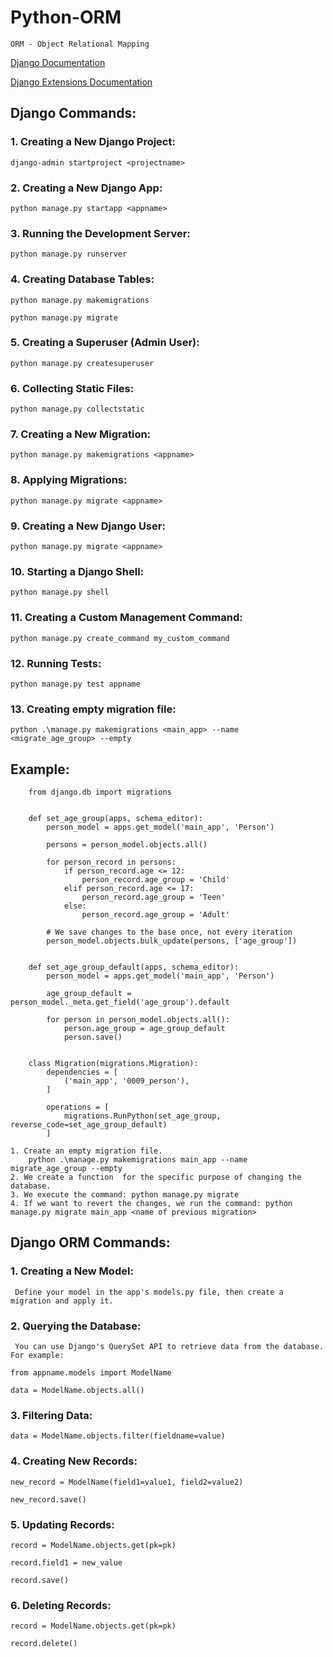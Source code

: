 # Python-ORM

```
ORM - Object Relational Mapping
```

[Django Documentation](https://docs.djangoproject.com/en/4.2/)

[Django Extensions Documentation](https://django-extensions.readthedocs.io/en/latest/)

## Django Commands:


### 1. Creating a New Django Project:
``
    django-admin startproject <projectname>
``


### 2. Creating a New Django App:

``
    python manage.py startapp <appname>
``
### 3. Running the Development Server:

``
    python manage.py runserver
``

### 4. Creating Database Tables:

``
    python manage.py makemigrations
``

``
    python manage.py migrate
``
### 5. Creating a Superuser (Admin User):

``
    python manage.py createsuperuser
``
### 6. Collecting Static Files:

``
    python manage.py collectstatic
``

### 7. Creating a New Migration:

``
   python manage.py makemigrations <appname>
``

### 8. Applying Migrations:

``
   python manage.py migrate <appname>
``


### 9. Creating a New Django User:

``
   python manage.py migrate <appname>
``

### 10. Starting a Django Shell:

``
  python manage.py shell
``

### 11. Creating a Custom Management Command:

``
  python manage.py create_command my_custom_command
``
### 12. Running Tests:

``
 python manage.py test appname
``

### 13. Creating empty migration file:

``
python .\manage.py makemigrations <main_app> --name  <migrate_age_group> --empty
``

 
## Example:


        from django.db import migrations


        def set_age_group(apps, schema_editor):
            person_model = apps.get_model('main_app', 'Person')

            persons = person_model.objects.all()

            for person_record in persons:
                if person_record.age <= 12:
                    person_record.age_group = 'Child'
                elif person_record.age <= 17:
                    person_record.age_group = 'Teen'
                else:
                    person_record.age_group = 'Adult'

            # We save changes to the base once, not every iteration
            person_model.objects.bulk_update(persons, ['age_group'])


        def set_age_group_default(apps, schema_editor):
            person_model = apps.get_model('main_app', 'Person')

            age_group_default = person_model._meta.get_field('age_group').default

            for person in person_model.objects.all():
                person.age_group = age_group_default
                person.save()


        class Migration(migrations.Migration):
            dependencies = [
                ('main_app', '0009_person'),
            ]

            operations = [
                migrations.RunPython(set_age_group, reverse_code=set_age_group_default)
            ]

    1. Create an empty migration file.
        python .\manage.py makemigrations main_app --name  migrate_age_group --empty
    2. We create a function  for the specific purpose of changing the database.
    3. We execute the command: python manage.py migrate
    4. If we want to revert the changes, we run the command: python manage.py migrate main_app <name of previous migration>

    
    

## Django ORM Commands:

### 1. Creating a New Model: 
     Define your model in the app's models.py file, then create a migration and apply it.

### 2. Querying the Database: 
     You can use Django's QuerySet API to retrieve data from the database. For example:

``
    from appname.models import ModelName  
``

``
    data = ModelName.objects.all()
``

### 3. Filtering Data:

``
 data = ModelName.objects.filter(fieldname=value)
``

### 4. Creating New Records:

``
 new_record = ModelName(field1=value1, field2=value2)
``

``
 new_record.save()
``

### 5. Updating Records:

``
    record = ModelName.objects.get(pk=pk)
``

``
    record.field1 = new_value
``

``
    record.save()
``

### 6. Deleting Records:

``
    record = ModelName.objects.get(pk=pk)
``

``
    record.delete()
``






